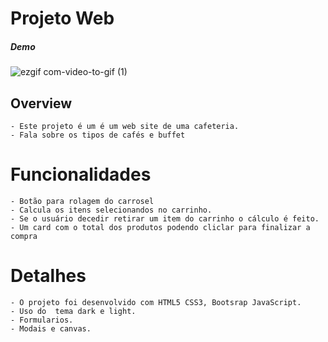 # Projeto Web
##### Demo
![ezgif com-video-to-gif (1)](https://github.com/Penedok/e-commerce-musical/assets/101909876/9284a2e5-9cea-47c5-835c-9de53265cbec)


## Overview
    - Este projeto é um é um web site de uma cafeteria.
    - Fala sobre os tipos de cafés e buffet
# Funcionalidades 
    - Botão para rolagem do carrosel 
    - Calcula os itens selecionandos no carrinho. 
    - Se o usuário decedir retirar um item do carrinho o cálculo é feito.
    - Um card com o total dos produtos podendo cliclar para finalizar a compra
    
# Detalhes 
    - O projeto foi desenvolvido com HTML5 CSS3, Bootsrap JavaScript.
    - Uso do  tema dark e light.
    - Formularios.
    - Modais e canvas.
    


